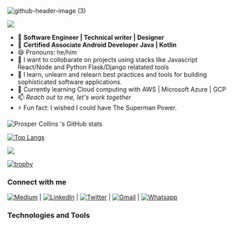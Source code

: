 ![github-header-image (3)](https://user-images.githubusercontent.com/55124189/177901330-283ebb4b-80af-4ec3-9b9e-bfbecbf4b314.png)

![](https://komarev.com/ghpvc/?username=papilocollanso&color=green)
- 👀 **Software Engineer | Technical writer | Designer**
- 👀 **Certified Associate Android Developer Java | Kotlin**
- 😄 Pronouns: he/him
- 👯 I want to collobarate on projects using stacks like Javascript React/Node and Python Flask/Django relatated tools
- 🌱 I learn, unlearn and relearn best practices and tools for building sophisticated software applications.
- 🌱 Currently learning Cloud computing with AWS | Microsoft Azure | GCP
- 📫 *Reach out to me, let's work together*
- ⚡ Fun fact: I wished I could have The Superman Power.     

![Prosper Collins 's GitHub stats](https://github-readme-stats.vercel.app/api?username=papilocollanso&show_icons=true&theme=radical)

[![Top Langs](https://github-readme-stats.vercel.app/api/top-langs/?username=papilocollanso)](https://github.com/papilocollanso/github-readme-stats)

![](https://github-profile-summary-cards.vercel.app/api/cards/profile-details?username=papilocollanso&theme=vue)

[![trophy](https://github-profile-trophy.vercel.app/?username=papilocollanso)](https://github.com/papilocollanso/github-profile-trophy)

### Connect with me 


  
[![Medium](https://img.shields.io/badge/Medium-12100E?style=for-the-badge&logo=medium&logoColor=white)](https://medium.com/@papilo_collanso) | [![LinkedIn](https://user-images.githubusercontent.com/55124189/177904680-920089a7-eb9a-42b1-a725-328031aa4294.svg)](https://linkedin.com/in/collins-prosper-919b9a191/) | [![Twitter](https://img.shields.io/badge/Twitter-1DA1F2?style=for-the-badge&logo=twitter&logoColor=white)](https://twitter.com/papilocollanso) | [![Gmail](https://img.shields.io/badge/Gmail-D14836?style=for-the-badge&logo=gmail&logoColor=white)](https://mail.google.com/mail/u/papilocollanso@gmail.com) | [![Whatsapp](https://img.shields.io/badge/WhatsApp-25D366?style=for-the-badge&logo=whatsapp&logoColor=white)](https://wa.me/08034206320)
 
  

 








  

 

 
 
### Technologies and Tools
 




